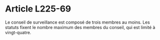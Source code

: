 # Article L225-69

Le conseil de surveillance est composé de trois membres au moins. Les statuts fixent le nombre maximum des membres du conseil, qui est limité à vingt-quatre.
